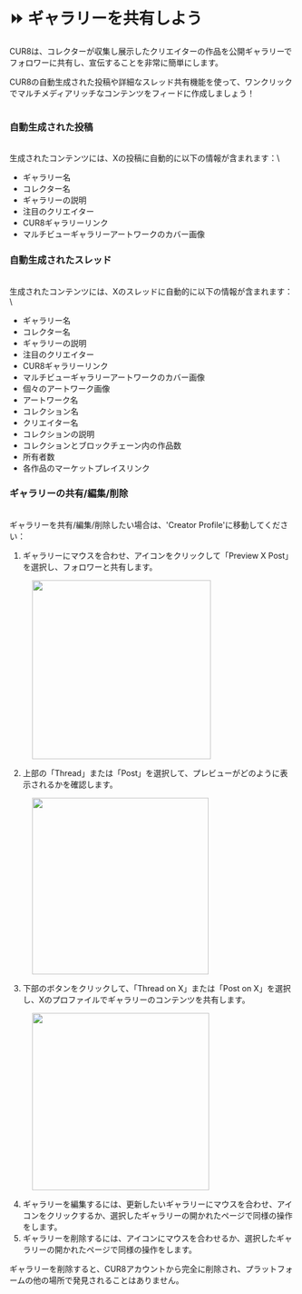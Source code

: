 # ⏩ ギャラリーを共有しよう

CUR8は、コレクターが収集し展示したクリエイターの作品を公開ギャラリーでフォロワーに共有し、宣伝することを非常に簡単にします。

CUR8の自動生成された投稿や詳細なスレッド共有機能を使って、ワンクリックでマルチメディアリッチなコンテンツをフィードに作成しましょう！\
&#x20;

<figure><img src="../../../.gitbook/assets/Untitled design.gif" alt=""><figcaption></figcaption></figure>

### 自動生成された投稿

\
生成されたコンテンツには、Xの投稿に自動的に以下の情報が含まれます：\


* ギャラリー名
* コレクター名
* ギャラリーの説明
* 注目のクリエイター
* CUR8ギャラリーリンク
* マルチビューギャラリーアートワークのカバー画像

### 自動生成されたスレッド

\
生成されたコンテンツには、Xのスレッドに自動的に以下の情報が含まれます：\


* ギャラリー名
* コレクター名
* ギャラリーの説明
* 注目のクリエイター
* CUR8ギャラリーリンク
* マルチビューギャラリーアートワークのカバー画像
* 個々のアートワーク画像
* アートワーク名
* コレクション名
* クリエイター名
* コレクションの説明
* コレクションとブロックチェーン内の作品数
* 所有者数
* 各作品のマーケットプレイスリンク

### ギャラリーの共有/編集/削除

\
ギャラリーを共有/編集/削除したい場合は、'Creator Profile'に移動してください：

1. ギャラリーにマウスを合わせ、<img src="../../../.gitbook/assets/Screenshot 2024-07-10 at 15.26.24.png" alt="" data-size="line">アイコンをクリックして「Preview X Post」を選択し、フォロワーと共有します。&#x20;

<figure><img src="../../../.gitbook/assets/Screenshot 2025-04-02 at 10.21.41.png" alt="" width="315"><figcaption></figcaption></figure>

2. 上部の「Thread」または「Post」を選択して、プレビューがどのように表示されるかを確認します。

<figure><img src="../../../.gitbook/assets/Screenshot 2025-04-02 at 10.30.56.png" alt="" width="311"><figcaption></figcaption></figure>

3. 下部のボタンをクリックして、「Thread on X」または「Post on X」を選択し、Xのプロファイルでギャラリーのコンテンツを共有します。

<figure><img src="../../../.gitbook/assets/Screenshot 2025-04-02 at 10.32.57.png" alt="" width="312"><figcaption></figcaption></figure>

4. ギャラリーを編集するには、更新したいギャラリーにマウスを合わせ、<img src="../../../.gitbook/assets/Screenshot 2024-04-12 at 11.39.40.png" alt="" data-size="line">アイコンをクリックするか、選択したギャラリーの開かれたページで同様の操作をします。
5. ギャラリーを削除するには、<img src="../../../.gitbook/assets/Screenshot 2024-04-12 at 11.40.39.png" alt="" data-size="line">アイコンにマウスを合わせるか、選択したギャラリーの開かれたページで同様の操作をします。

ギャラリーを削除すると、CUR8アカウントから完全に削除され、プラットフォームの他の場所で発見されることはありません。